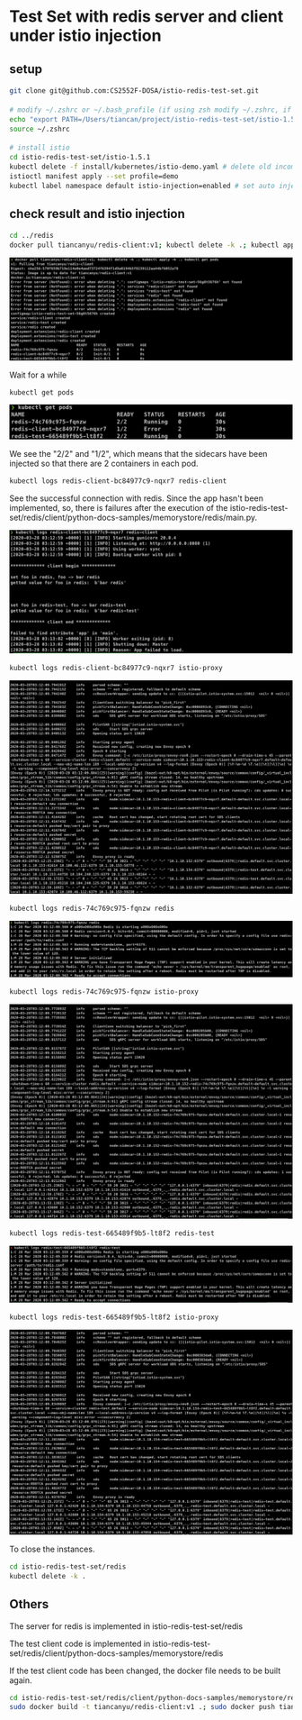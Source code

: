 # Test Set with redis server and client under istio injection

## setup

```bash
git clone git@github.com:CS2552F-DOSA/istio-redis-test-set.git

# modify ~/.zshrc or ~/.bash_profile (if using zsh modify ~/.zshrc, if not modify ~/.bash_profile) to set up istioctl
echo "export PATH=/Users/tiancan/project/istio-redis-test-set/istio-1.5.1/bin:$PATH" >> ~/.zshrc
source ~/.zshrc

# install istio
cd istio-redis-test-set/istio-1.5.1
kubectl delete -f install/kubernetes/istio-demo.yaml # delete old incompatible configuration
istioctl manifest apply --set profile=demo
kubectl label namespace default istio-injection=enabled # set auto injection
```



## check result and istio injection

```bash
cd ../redis
docker pull tiancanyu/redis-client:v1; kubectl delete -k .; kubectl apply -k .; kubectl get pods
```

![Screen Shot 2020-03-27 at 11.12.16 PM](img/Screen%20Shot%202020-03-27%20at%2011.12.16%20PM.png)

Wait for a while

```
kubectl get pods
```

![Screen Shot 2020-03-27 at 11.12.45 PM](img/Screen%20Shot%202020-03-27%20at%2011.12.45%20PM.png)

We see the "2/2" and "1/2", which means that the sidecars have been injected so that there are 2 containers in each pod.

```bash
kubectl logs redis-client-bc84977c9-nqxr7 redis-client
```

See the successful connection with redis. Since the app hasn't been implemented, so, there is failures after the execution of the istio-redis-test-set/redis/client/python-docs-samples/memorystore/redis/main.py.

![Screen Shot 2020-03-27 at 11.13.33 PM](img/Screen%20Shot%202020-03-27%20at%2011.13.33%20PM.png)

```bash
kubectl logs redis-client-bc84977c9-nqxr7 istio-proxy
```

![Screen Shot 2020-03-27 at 11.13.57 PM](img/Screen%20Shot%202020-03-27%20at%2011.13.57%20PM.png)

```bash
kubectl logs redis-74c769c975-fqnzw redis
```

![Screen Shot 2020-03-27 at 11.15.23 PM](img/Screen%20Shot%202020-03-27%20at%2011.15.23%20PM.png)

```bash
kubectl logs redis-74c769c975-fqnzw istio-proxy
```

![Screen Shot 2020-03-27 at 11.15.40 PM](img/Screen%20Shot%202020-03-27%20at%2011.15.40%20PM.png)

```bash
kubectl logs redis-test-665489f9b5-lt8f2 redis-test
```

![Screen Shot 2020-03-27 at 11.16.59 PM](img/Screen%20Shot%202020-03-27%20at%2011.16.59%20PM.png)

```bash
kubectl logs redis-test-665489f9b5-lt8f2 istio-proxy
```

![Screen Shot 2020-03-27 at 11.17.26 PM](img/Screen%20Shot%202020-03-27%20at%2011.17.26%20PM.png)



To close the instances.

```bash
cd istio-redis-test-set/redis
kubectl delete -k .
```



## Others

The server for redis is implemented in istio-redis-test-set/redis

The test client code is implemented in istio-redis-test-set/redis/client/python-docs-samples/memorystore/redis

If the test client code has been changed, the docker file needs to be built again.

```bash
cd istio-redis-test-set/redis/client/python-docs-samples/memorystore/redis
sudo docker build -t tiancanyu/redis-client:v1 .; sudo docker push tiancanyu/redis-client:v1
```


